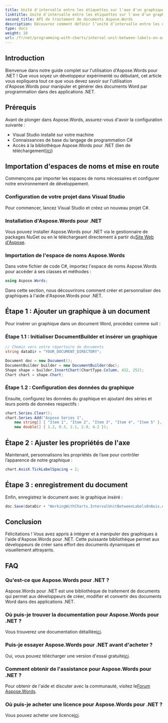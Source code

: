 ```yaml
---
title: Unité d'intervalle entre les étiquettes sur l'axe d'un graphique
linktitle: Unité d'intervalle entre les étiquettes sur l'axe d'un graphique
second_title: API de traitement de documents Aspose.Words
description: Découvrez comment définir l’unité d’intervalle entre les étiquettes sur l’axe d’un graphique à l’aide d’Aspose.Words pour .NET.
type: docs
weight: 10
url: /fr/net/programming-with-charts/interval-unit-between-labels-on-axis/
---
```

## Introduction

Bienvenue dans notre guide complet sur l'utilisation d'Aspose.Words pour .NET ! Que vous soyez un développeur expérimenté ou débutant, cet article vous expliquera tout ce que vous devez savoir sur l'utilisation d'Aspose.Words pour manipuler et générer des documents Word par programmation dans des applications .NET.

## Prérequis

Avant de plonger dans Aspose.Words, assurez-vous d'avoir la configuration suivante :
- Visual Studio installé sur votre machine
- Connaissances de base du langage de programmation C#
-  Accès à la bibliothèque Aspose.Words pour .NET (lien de téléchargement)[ici](https://releases.aspose.com/words/net/))

## Importation d'espaces de noms et mise en route

Commençons par importer les espaces de noms nécessaires et configurer notre environnement de développement.

### Configuration de votre projet dans Visual Studio
Pour commencer, lancez Visual Studio et créez un nouveau projet C#.

### Installation d'Aspose.Words pour .NET
 Vous pouvez installer Aspose.Words pour .NET via le gestionnaire de packages NuGet ou en le téléchargeant directement à partir du[Site Web d'Aspose](https://releases.aspose.com/words/net/).

### Importation de l'espace de noms Aspose.Words
Dans votre fichier de code C#, importez l'espace de noms Aspose.Words pour accéder à ses classes et méthodes :
```csharp
using Aspose.Words;
```

Dans cette section, nous découvrirons comment créer et personnaliser des graphiques à l'aide d'Aspose.Words pour .NET.

## Étape 1 : Ajouter un graphique à un document
Pour insérer un graphique dans un document Word, procédez comme suit :

### Étape 1.1 : Initialiser DocumentBuilder et insérer un graphique
```csharp
// Chemin vers votre répertoire de documents
string dataDir = "YOUR_DOCUMENT_DIRECTORY";

Document doc = new Document();
DocumentBuilder builder = new DocumentBuilder(doc);
Shape shape = builder.InsertChart(ChartType.Column, 432, 252);
Chart chart = shape.Chart;
```

### Étape 1.2 : Configuration des données du graphique
Ensuite, configurez les données du graphique en ajoutant des séries et leurs points de données respectifs :
```csharp
chart.Series.Clear();
chart.Series.Add("Aspose Series 1",
    new string[] { "Item 1", "Item 2", "Item 3", "Item 4", "Item 5" },
    new double[] { 1.2, 0.3, 2.1, 2.9, 4.2 });
```

## Étape 2 : Ajuster les propriétés de l'axe
Maintenant, personnalisons les propriétés de l’axe pour contrôler l’apparence de notre graphique :

```csharp
chart.AxisX.TickLabelSpacing = 2;
```

## Étape 3 : enregistrement du document
Enfin, enregistrez le document avec le graphique inséré :
```csharp
doc.Save(dataDir + "WorkingWithCharts.IntervalUnitBetweenLabelsOnAxis.docx");
```

## Conclusion

Félicitations ! Vous avez appris à intégrer et à manipuler des graphiques à l'aide d'Aspose.Words pour .NET. Cette puissante bibliothèque permet aux développeurs de créer sans effort des documents dynamiques et visuellement attrayants.


## FAQ

### Qu'est-ce que Aspose.Words pour .NET ?
Aspose.Words pour .NET est une bibliothèque de traitement de documents qui permet aux développeurs de créer, modifier et convertir des documents Word dans des applications .NET.

### Où puis-je trouver la documentation pour Aspose.Words pour .NET ?
 Vous trouverez une documentation détaillée[ici](https://reference.aspose.com/words/net/).

### Puis-je essayer Aspose.Words pour .NET avant d'acheter ?
 Oui, vous pouvez télécharger une version d'essai gratuite[ici](https://releases.aspose.com/).

### Comment obtenir de l'assistance pour Aspose.Words pour .NET ?
 Pour obtenir de l'aide et discuter avec la communauté, visitez le[Forum Aspose.Words](https://forum.aspose.com/c/words/8).

### Où puis-je acheter une licence pour Aspose.Words pour .NET ?
 Vous pouvez acheter une licence[ici](https://purchase.aspose.com/buy).
